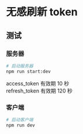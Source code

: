 # 无感刷新 token

## 测试

### 服务器

```bash
# 启动服务器
npm run start:dev
```

access_token 有效期 10 秒  
refresh_token 有效期 120 秒

### 客户端

```bash
# 启动客户端
npm run dev
```
